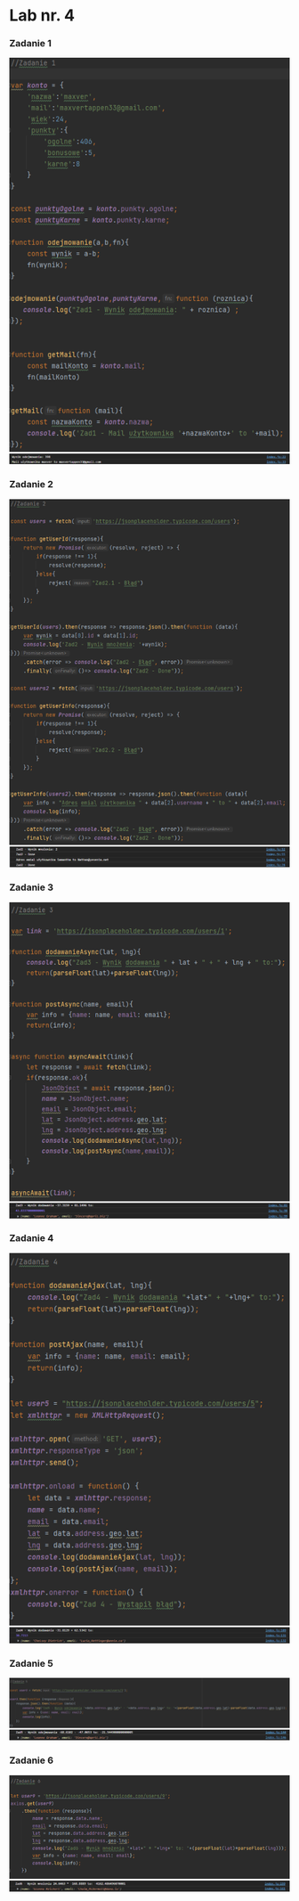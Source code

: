 # Lab nr. 4

### Zadanie 1


![](sc/kod1.png)
![](sc/1.png)

### Zadanie 2

![](sc/kod2.png)
![](sc/2.png)

### Zadanie 3

![](sc/kod3.png)
![](sc/3.png)

### Zadanie 4

![](sc/kod4.png)
![](sc/4.png)

### Zadanie 5

![](sc/kod5.png)
![](sc/5.png)

### Zadanie 6

![](sc/kod6.png)
![](sc/6.png)
